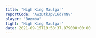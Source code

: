 ```yaml
---
title: "High King Maulgar"
reportCode: "AwzDtkJpV16dYmNv"
player: "Bøømba"
fight: "High King Maulgar"
date: 2021-09-15T19:58:37.879000+00:00
---
```

